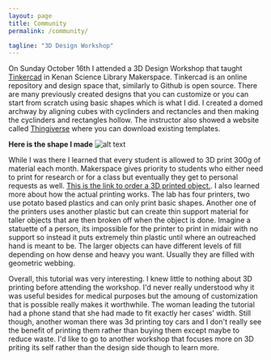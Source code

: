 ```yaml
---
layout: page
title: Community
permalink: /community/

tagline: "3D Design Workshop"
---
```


On Sunday October 16th I attended a 3D Design Workshop that taught [Tinkercad](https://www.tinkercad.com/) in Kenan Science Library Makerspace. 
Tinkercad is an online repository and design space that, similarly to Github is open source.
There are many previously created designs that you can customize or you can start from scratch using basic shapes which is what I did. 
I created a domed archway by aligning cubes with cyclinders and rectancles and then making the cyclinders and rectangles hollow. 
The instructor also showed a website called [Thingiverse](http://www.thingiverse.com/) where you can download existing templates. 

**Here is the shape I made**
![alt text](https://s3.amazonaws.com/contapi-prod/tcad/aBX649ICgJs-1476654430892175400-725x453 "Tinker")


While I was there I learned that every student is allowed to 3D print 300g of material each month. 
Makerspace gives priority to students who either need to print for research or for a class but eventually they get to personal requests as well. 
[This is the link to order a 3D printed object.](https://docs.google.com/forms/d/e/1FAIpQLScfWHSCBVDBoW5cc4iUqbcAqyu-GCS1sGZzdG3J4QtRXMuu-g/viewform). 
I also learned more about how the actual printing works. The lab has four printers, two use potato based plastics and can only print basic shapes.
Another one of the printers uses another plastic but can create thin support material for taller objects that are then broken off when the object is done. 
Imagine a statuette of a person, its impossible for the printer to print in midair with no support so instead it puts extremely thin plastic until where an outreached hand is meant to be.
The larger objects can have different levels of fill depending on how dense and heavy you want. Usually they are filled with geometric webbing.

Overall, this tutorial was very interesting. I knew little to nothing about 3D printing before attending the workshop. 
I'd never really understood why it was useful besides for medical purposes but the amoung of customization that is possible really makes it worthwhile.
The woman leading the tutorial had a phone stand that she had made to fit exactly her cases' width. Still though, another woman there was 3d printing toy cars
and I don't really see the benefit of printing them rather than buying them except maybe to reduce waste. 
I'd like to go to another workshop that focuses more on 3D priting its self rather than the design side though to learn more.
